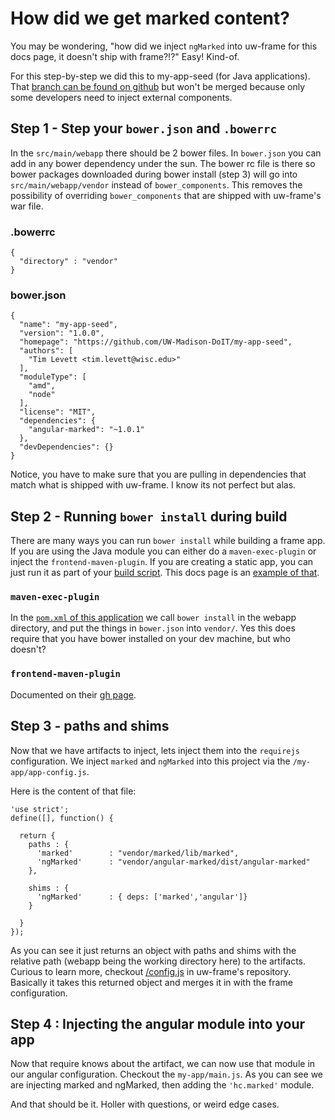 # How did we get marked content?

You may be wondering, "how did we inject `ngMarked` into uw-frame for this docs page, it doesn't ship with frame?!?" Easy! Kind-of.

For this step-by-step we did this to my-app-seed (for Java applications). That [branch can be found on github](https://github.com/UW-Madison-DoIT/my-app-seed/tree/inject-bower-artifacts) but won't be merged because only some developers need to inject external components.

## Step 1 - Step your `bower.json` and `.bowerrc`
In the `src/main/webapp` there should be 2 bower files. In `bower.json` you can add in any bower dependency under the sun. The bower rc file is there so bower packages downloaded during bower install (step 3) will go into `src/main/webapp/vendor` instead of `bower_components`. This removes the possibility of overriding `bower_components` that are shipped with uw-frame's war file.

### .bowerrc
```
{
  "directory" : "vendor"
}
```

### bower.json
```
{
  "name": "my-app-seed",
  "version": "1.0.0",
  "homepage": "https://github.com/UW-Madison-DoIT/my-app-seed",
  "authors": [
    "Tim Levett <tim.levett@wisc.edu>"
  ],
  "moduleType": [
    "amd",
    "node"
  ],
  "license": "MIT",
  "dependencies": {
    "angular-marked": "~1.0.1"
  },
  "devDependencies": {}
}
```

Notice, you have to make sure that you are pulling in dependencies that match what is shipped with uw-frame. I know its not perfect but alas.

## Step 2 - Running `bower install` during build

There are many ways you can run `bower install` while building a frame app. If you are using the Java module you can either do a `maven-exec-plugin` or inject the `frontend-maven-plugin`. If you are creating a static app, you can just run it as part of your [build script](https://github.com/UW-Madison-DoIT/uw-frame/blob/master/docs/build.sh#L14). This docs page is an [example of that](https://github.com/UW-Madison-DoIT/uw-frame/blob/master/docs/build.sh#L14).

### `maven-exec-plugin`
In the [`pom.xml` of this application](https://github.com/UW-Madison-DoIT/my-app-seed/blob/inject-bower-artifacts/my-app-seed-war/pom.xml#L34) we call `bower install` in the webapp directory, and put the things in `bower.json` into `vendor/`. Yes this does require that you have bower installed on your dev machine, but who doesn't?

### `frontend-maven-plugin`

Documented on their [gh page](https://github.com/eirslett/frontend-maven-plugin).

## Step 3 - paths and shims
Now that we have artifacts to inject, lets inject them into the `requirejs` configuration. We inject `marked` and `ngMarked` into this project via the `/my-app/app-config.js`.

Here is the content of that file:
```
'use strict';
define([], function() {

  return {
    paths : {
      'marked'        : "vendor/marked/lib/marked",
      'ngMarked'      : "vendor/angular-marked/dist/angular-marked"
    },

    shims : {
      'ngMarked'      : { deps: ['marked','angular']}
    }

  }
});
```

As you can see it just returns an object with paths and shims with the relative path (webapp being the working directory here) to the artifacts.
Curious to learn more, checkout [/config.js](https://github.com/UW-Madison-DoIT/uw-frame/blob/master/uw-frame-components/config.js) in uw-frame's repository. Basically it takes this returned object and merges it in with the frame configuration.

## Step 4 : Injecting the angular module into your app

Now that require knows about the artifact, we can now use that module in our angular configuration. Checkout the `my-app/main.js`. As you can see we are injecting marked and ngMarked, then adding the `'hc.marked'` module.

And that should be it. Holler with questions, or weird edge cases.
